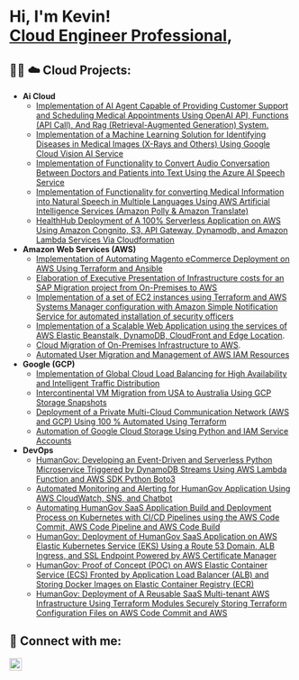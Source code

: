 <h1>Hi, I'm Kevin! <br/><a href="https://github.com/cloudarchit731"> <a href="https://www.linkedin.com/in/kevin-charles-aws/)/">Cloud Engineer Professional</a>, 

<h2>👨‍💻 ☁️ Cloud Projects:</h2>

- <b>Ai Cloud</b>
  - [Implementation of AI Agent Capable of Providing Customer Support and Scheduling Medical Appointments Using OpenAI API, Functions (API Call), And Rag (Retrieval-Augmented Generation) System.](https://github.com/joshmadakor1/Algorithms-Practice)
  - [Implementation of a Machine Learning Solution for Identifying Diseases in Medical Images (X-Rays and Others) Using Google Cloud Vision AI Service](https://github.com/joshmadakor1/Algorithms-Practice)
  - [Implementation of Functionality to Convert Audio Conversation Between Doctors and Patients into Text Using the Azure AI Speech Service](https://github.com/joshmadakor1/Algorithms-Practice)  
  - [Implementation of Functionality for converting Medical Information into Natural Speech in Multiple Languages Using AWS Artificial Intelligence Services (Amazon Polly & Amazon Translate)](https://github.com/joshmadakor1/Algorithms-Practice)
  - [HealthHub Deployment of A 100% Serverless Application on AWS Using Amazon Congnito, S3, API Gateway, Dynamodb, and Amazon Lambda Services Via Cloudformation](https://github.com/joshmadakor1/Algorithms-Practice)
- <b>Amazon Web Services (AWS)</b>
  - [Implementation of Automating Magento eCommerce Deployment on AWS Using Terraform and Ansible](https://github.com/joshmadakor1/4chan-Image-Analysis-Middleware-C964)
  - [Elaboration of Executive Presentation of Infrastructure costs for an SAP Migration project from On-Premises to AWS](https://github.com/joshmadakor1/4chan-Image-Analysis-Middleware-C964)
  - [Implementation of a set of EC2 instances using Terraform and AWS Systems Manager configuration with Amazon Simple Notification Service for automated installation of security officers](https://github.com/joshmadakor1/4chan-Image-Analysis-Middleware-C964)
  - [Implementation of a Scalable Web Application using the services of AWS Elastic Beanstalk, DynamoDB, CloudFront and Edge Location](https://github.com/cloudarchitectgithub/AWS-Cloud-Scalable-Web-Application-using-AWS-Elastic-Beanstalk-DynamoDB-CloudFront-Edge-Location/tree/main).
  - [Cloud Migration of On-Premises Infrastructure to AWS](https://github.com/cloudarchitectgithub/Cloud-Migration-of-On-Premises-Infrastructure-to-AWS).
  - [Automated User Migration and Management of AWS IAM Resources](https://github.com/cloudarchitectgithub/Automated-User-Migration-and-Management-of-AWS-IAM-Resources) 
- <b>Google (GCP)</b>
  - [Implementation of Global Cloud Load Balancing for High Availability and Intelligent Traffic Distribution](https://github.com/joshmadakor1/Sentinel-Lab)
  - [Intercontinental VM Migration from USA to Australia Using GCP Storage Snapshots](https://github.com/joshmadakor1/Jwipe.PowerShell)
  - [Deployment of a Private Multi-Cloud Communication Network (AWS and GCP) Using 100 % Automated Using Terraform](https://github.com/joshmadakor1/AD_PS)
  - [Automation of Google Cloud Storage Using Python and IAM Service Accounts](https://github.com/joshmadakor1/PowerShell-Integrity-FIM)
- <b>DevOps</b>
  - [HumanGov: Developing an Event-Driven and Serverless Python Microservice Triggered by DynamoDB Streams Using AWS Lambda Function and AWS SDK Python Boto3](https://github.com/joshmadakor1/Key-Logger-With-Email)
  - [Automated Monitoring and Alerting for HumanGov Application Using AWS CloudWatch, SNS, and Chatbot](https://github.com/joshmadakor1/Key-Logger-With-Email)
  - [Automating HumanGov SaaS Application Build and Deployment Process on Kubernetes with CI/CD Pipelines using the AWS Code Commit, AWS Code Pipeline and AWS Code Build](https://github.com/joshmadakor1/Key-Logger-With-Email)
  - [HumanGov: Deployment of HumanGov SaaS Application on AWS Elastic Kubernetes Service (EKS) Using a Route 53 Domain, ALB Ingress, and SSL Endpoint Powered by AWS Certificate Manager](https://github.com/joshmadakor1/EncrypterPOC)
  - [HumanGov: Proof of Concept (POC) on AWS Elastic Container Service (ECS) Fronted by Application Load Balancer (ALB) and Storing Docker Images on Elastic Container Registry (ECR)](https://github.com/joshmadakor1/DecrypterPOC)
  - [HumanGov: Deployment of A Reusable SaaS Multi-tenant AWS Infrastructure Using Terraform Modules Securely Storing Terraform Configuration Files on AWS Code Commit and AWS](https://github.com/joshmadakor1/Key-Logger-With-Email)

<h2> 🔗 Connect with me:</h2>

[<img align="left" alt="JoshMadakor | LinkedIn" width="22px" src="https://cdn.jsdelivr.net/npm/simple-icons@v3/icons/linkedin.svg" />][linkedin]

[linkedin]: https://www.linkedin.com/in/kevin-charles-aws/

<!--
**joshmadakor1/joshmadakor1** is a ✨ _special_ ✨ repository because its `README.md` (this file) appears on your GitHub profile.

Here are some ideas to get you started:

- 🔭 I’m currently working on ...
- 🌱 I’m currently learning ...
- 👯 I’m looking to collaborate on ...
- 🤔 I’m looking for help with ...
- 💬 Ask me about ...
- 📫 How to reach me: ...
- 😄 Pronouns: ...
- ⚡ Fun fact: ...
-->
